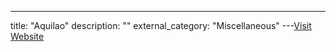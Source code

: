 ---
title: "Aquilao"
description: ""
external_category: "Miscellaneous"
---[Visit Website](https://github.com/Aquilao)

